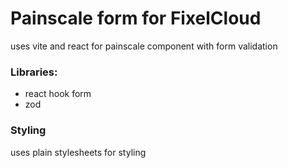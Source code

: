# Painscale form for FixelCloud

uses vite and react for painscale component with form validation

### Libraries:
 - react hook form
 - zod


### Styling

uses plain stylesheets for styling


